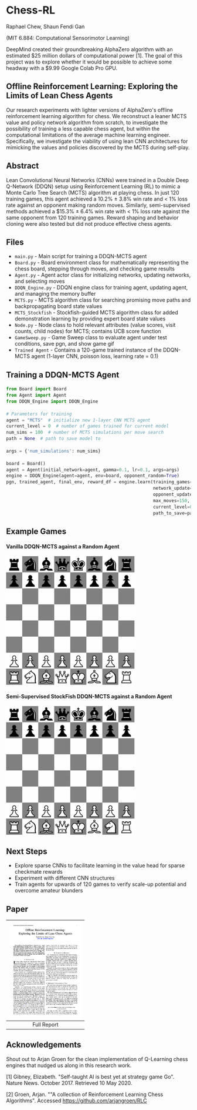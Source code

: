 # Chess-RL
Raphael Chew, Shaun Fendi Gan

(MIT 6.884: Computational Sensorimotor Learning)

DeepMind created their groundbreaking AlphaZero algorithm with an estimated $25 million dollars of computational power [1]. The goal of this project was to explore whether it would be possible to achieve some headway with a $9.99 Google Colab Pro GPU. 

## Offline Reinforcement Learning: Exploring the Limits of Lean Chess Agents

Our research experiments with lighter versions of AlphaZero's offline reinforcement learning algorithm for chess. We reconstruct a leaner MCTS value and policy network algorithm from scratch, to investigate the possibility of training a less capable chess agent, but within the computational limitations of the average machine learning engineer. Specifically, we investigate the viability of using lean CNN architectures for mimicking the values and policies discovered by the MCTS during self-play. 

## Abstract
Lean Convolutional Neural Networks (CNNs) were trained in a Double Deep Q-Network (DDQN) setup using Reinforcement Learning (RL) to mimic a Monte Carlo Tree Search (MCTS) algorithm at playing chess. In just 120 training games, this agent achieved a 10.2% ± 3.8% win rate and < 1% loss rate against an opponent making random moves. Similarly, semi-supervised methods achieved a $15.3% ± 6.4% win rate with < 1% loss rate against the same opponent from 120 training games. Reward shaping and behavior cloning were also tested but did not produce effective chess agents. 

## Files 
- `main.py` - Main script for training a DDQN-MCTS agent
- `Board.py` - Board environment class for mathematically representing the chess board, stepping through moves, and checking game results
- `Agent.py` - Agent actor class for initializing networks, updating networks, and selecting moves
- `DDQN_Engine.py` - DDQN engine class for training agent, updating agent, and managing the memory buffer
- `MCTS.py` - MCTS algorithm class for searching promising move paths and backpropagating board state values
- `MCTS_Stockfish` - Stockfish-guided MCTS algorithm class for added demonstration learning by providing expert board state values
- `Node.py` - Node class to hold relevant attributes (value scores, visit counts, child nodes) for MCTS; contains UCB score function
- `GameSweep.py` - Game Sweep class to evaluate agent under test conditions, save pgn, and show game gif
- `Trained Agent` - Contains a 120-game trained instance of the DDQN-MCTS agent (1-layer CNN, poisson loss, learning rate = 0.1)

## Training a DDQN-MCTS Agent
```python
from Board import Board
from Agent import Agent
from DDQN_Engine import DDQN_Engine

# Parameters for training
agent = "MCTS"  # initialize new 1-layer CNN MCTS agent
current_level = 0  # number of games trained for current model
num_sims = 100  # number of MCTS simulations per move search
path = None  # path to save model to

args = {'num_simulations': num_sims}

board = Board()
agent = Agent(initial_network=agent, gamma=0.1, lr=0.1, args=args)
engine = DDQN_Engine(agent=agent, env=board, opponent_random=True)
pgn, trained_agent, final_env, reward_df = engine.learn(training_games=300,
                                                        network_update=1,
                                                        opponent_update=50,
                                                        max_moves=150,
                                                        current_level=0,
                                                        path_to_save=path)
```

## Example Games

#### Vanilla DDQN-MCTS against a Random Agent

<img src="https://github.com/raphcwj/Chess-RL/blob/main/Paper/MCTSvsRandom051921.gif" width="350" height="350" />

#### Semi-Supervised StockFish DDQN-MCTS against a Random Agent

<img src="https://github.com/raphcwj/Chess-RL/blob/main/Paper/StockfishMCTSvsRandom051921.gif" width="350" height="350" />

## Next Steps
* Explore sparse CNNs to facilitate learning in the value head for sparse checkmate rewards
* Experiment with different CNN structures
* Train agents for upwards of 120 games to verify scale-up potential and overcome amateur blunders

## Paper
|<a href="https://github.com/raphcwj/Chess-RL/blob/main/Paper/RL-Chess%20Paper.pdf"><img src="https://github.com/raphcwj/Chess-RL/blob/main/Paper/RL-Chess%20Paper%20Thumbnail.png" width="200px"/></a>|
|:--:|
|Full Report|

## Acknowledgements
Shout out to Arjan Groen for the clean implementation of Q-Learning chess engines that nudged us along in this research work.

[1] Gibney, Elizabeth. "Self-taught AI is best yet at strategy game Go". Nature News. October 2017. Retrieved 10 May 2020.

[2] Groen, Arjan. ""A collection of Reinforcement Learning Chess Algorithms". 
Accessed https://github.com/arjangroen/RLC

